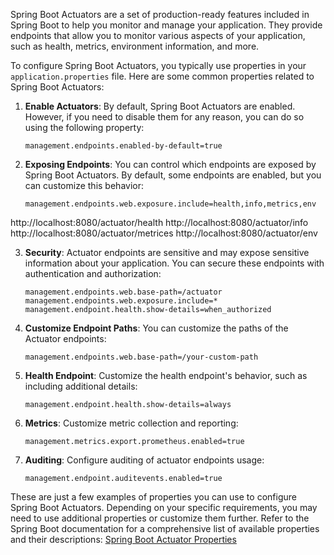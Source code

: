Spring Boot Actuators are a set of production-ready features included in Spring Boot to help you monitor and manage your application. They provide endpoints that allow you to monitor various aspects of your application, such as health, metrics, environment information, and more.

To configure Spring Boot Actuators, you typically use properties in your `application.properties` file.
Here are some common properties related to Spring Boot Actuators:

1. **Enable Actuators**: By default, Spring Boot Actuators are enabled. However, if you need to disable them for any reason, you can do so using the following property:
   ```properties
   management.endpoints.enabled-by-default=true
   ```

2. **Exposing Endpoints**: You can control which endpoints are exposed by Spring Boot Actuators. By default, some endpoints are enabled, but you can customize this behavior:
   ```properties
   management.endpoints.web.exposure.include=health,info,metrics,env
   ```

http://localhost:8080/actuator/health
http://localhost:8080/actuator/info
http://localhost:8080/actuator/metrices
http://localhost:8080/actuator/env

3. **Security**: Actuator endpoints are sensitive and may expose sensitive information about your application. You can secure these endpoints with authentication and authorization:
   ```properties
   management.endpoints.web.base-path=/actuator
   management.endpoints.web.exposure.include=*
   management.endpoint.health.show-details=when_authorized
   ```

4. **Customize Endpoint Paths**: You can customize the paths of the Actuator endpoints:
   ```properties
   management.endpoints.web.base-path=/your-custom-path
   ```

5. **Health Endpoint**: Customize the health endpoint's behavior, such as including additional details:
   ```properties
   management.endpoint.health.show-details=always
   ```

6. **Metrics**: Customize metric collection and reporting:
   ```properties
   management.metrics.export.prometheus.enabled=true
   ```

7. **Auditing**: Configure auditing of actuator endpoints usage:
   ```properties
   management.endpoint.auditevents.enabled=true
   ```

These are just a few examples of properties you can use to configure Spring Boot Actuators. Depending on your specific requirements, you may need to use additional properties or customize them further. Refer to the Spring Boot documentation for a comprehensive list of available properties and their descriptions: [Spring Boot Actuator Properties](https://docs.spring.io/spring-boot/docs/current/reference/html/actuator.html#actuator.properties)